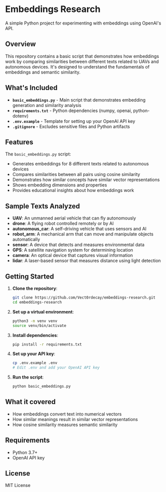 # Embeddings Research

A simple Python project for experimenting with embeddings using OpenAI's API.

## Overview

This repository contains a basic script that demonstrates how embeddings work by comparing similarities between different texts related to UAVs and autonomous devices. It's designed to understand the fundamentals of embeddings and semantic similarity.

## What's Included

- **`basic_embeddings.py`** - Main script that demonstrates embedding generation and similarity analysis
- **`requirements.txt`** - Python dependencies (numpy, openai, python-dotenv)
- **`.env.example`** - Template for setting up your OpenAI API key
- **`.gitignore`** - Excludes sensitive files and Python artifacts

## Features

The `basic_embeddings.py` script:

- Generates embeddings for 8 different texts related to autonomous devices
- Compares similarities between all pairs using cosine similarity
- Demonstrates how similar concepts have similar vector representations
- Shows embedding dimensions and properties
- Provides educational insights about how embeddings work

## Sample Texts Analyzed

- **UAV**: An unmanned aerial vehicle that can fly autonomously
- **drone**: A flying robot controlled remotely or by AI
- **autonomous_car**: A self-driving vehicle that uses sensors and AI
- **robot_arm**: A mechanical arm that can move and manipulate objects automatically
- **sensor**: A device that detects and measures environmental data
- **GPS**: A satellite navigation system for determining location
- **camera**: An optical device that captures visual information
- **lidar**: A laser-based sensor that measures distance using light detection

## Getting Started

1. **Clone the repository**:
   ```bash
   git clone https://github.com/Vect0rdecay/embeddings-research.git
   cd embeddings-research
   ```

2. **Set up a virtual environment**:
   ```bash
   python3 -m venv venv
   source venv/bin/activate
   ```

3. **Install dependencies**:
   ```bash
   pip install -r requirements.txt
   ```

4. **Set up your API key**:
   ```bash
   cp .env.example .env
   # Edit .env and add your OpenAI API key
   ```

5. **Run the script**:
   ```bash
   python basic_embeddings.py
   ```

## What it covered

- How embeddings convert text into numerical vectors
- How similar meanings result in similar vector representations
- How cosine similarity measures semantic similarity


## Requirements

- Python 3.7+
- OpenAI API key

## License

MIT License

